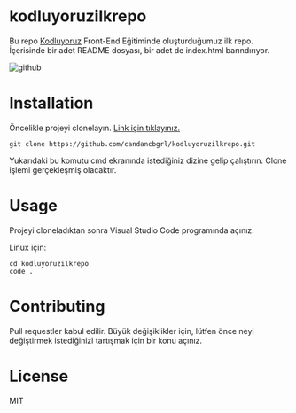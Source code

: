 # kodluyoruzilkrepo
Bu repo [Kodluyoruz](https://www.kodluyoruz.org/) Front-End Eğitiminde oluşturduğumuz ilk repo. İçerisinde bir adet README dosyası, bir adet de index.html barındırıyor.


![github](https://user-images.githubusercontent.com/56519845/122654993-b9882780-d157-11eb-81bc-81680179f6b5.png)





# Installation
Öncelikle projeyi clonelayın. [Link için tıklayınız.](https://github.com/candancbgrl/kodluyoruzilkrepo.git)

```
git clone https://github.com/candancbgrl/kodluyoruzilkrepo.git
```
Yukarıdaki bu komutu cmd ekranında istediğiniz dizine gelip çalıştırın. Clone işlemi gerçekleşmiş olacaktır.

# Usage

Projeyi cloneladıktan sonra Visual Studio Code programında açınız.

Linux için:
```
cd kodluyoruzilkrepo
code .
```




# Contributing
Pull requestler kabul edilir. Büyük değişiklikler için, lütfen önce neyi değiştirmek istediğinizi tartışmak için bir konu açınız.

# License
MIT
